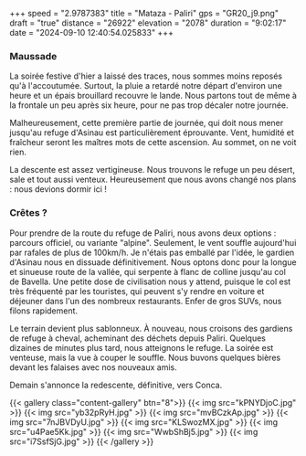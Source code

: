 +++
speed = "2.9787383"
title = "Mataza - Paliri"
gps = "GR20_j9.png"
draft = "true"
distance = "26922"
elevation = "2078"
duration = "9:02:17"
date = "2024-09-10 12:40:54.025833"
+++
### Maussade 
La soirée festive d'hier a laissé des traces, nous sommes moins reposés qu'à l'accoutumée. Surtout, la pluie a retardé notre départ d'environ une heure et un épais brouillard recouvre le lande.
Nous partons tout de même à la frontale un peu après six heure, pour ne pas trop décaler notre journée. 

Malheureusement, cette première partie de journée, qui doit nous mener jusqu'au refuge d'Asinau est particulièrement éprouvante. Vent, humidité et fraîcheur seront les maîtres mots de cette ascension. Au sommet, on ne voit rien.

La descente est assez vertigineuse. Nous trouvons le refuge un peu désert, sale et tout aussi venteux. Heureusement que nous avons changé nos plans : nous devions dormir ici ! 

### Crêtes ?
Pour prendre de la route du refuge de Paliri, nous avons deux options : parcours officiel, ou variante "alpine". Seulement, le vent souffle aujourd'hui par rafales de plus de 100km/h. Je n'étais pas emballé par l'idée, le gardien d'Asinau nous en dissuade définitivement. Nous optons donc pour la longue et sinueuse route de la vallée, qui serpente à flanc de colline jusqu'au col de Bavella. Une petite dose de civilisation nous y attend, puisque le col est très fréquenté par les touristes, qui peuvent s'y rendre en voiture et déjeuner dans l'un des nombreux restaurants. Enfer de gros SUVs, nous filons rapidement.

Le terrain devient plus sablonneux. À nouveau, nous croisons des gardiens de refuge à cheval, acheminant des déchets depuis Paliri. Quelques dizaines de minutes plus tard, nous atteignons le refuge.
La soirée est venteuse, mais la vue à couper le souffle. Nous buvons quelques bières devant les falaises avec nos nouveaux amis. 

Demain s'annonce la redescente, définitive, vers Conca.

{{< gallery class="content-gallery" btn="8">}}
{{< img src="kPNYDjoC.jpg" >}}
{{< img src="yb32pRyH.jpg" >}}
{{< img src="mvBCzkAp.jpg" >}}
{{< img src="7nJBVDyU.jpg" >}}
{{< img src="KLSwozMX.jpg" >}}
{{< img src="u4Pae5Kk.jpg" >}}
{{< img src="WwbShBj5.jpg" >}}
{{< img src="i7SsfSjG.jpg" >}}
{{< /gallery >}}


